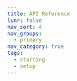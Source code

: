 ```yaml
---
title: API Reference
lunr: false
nav_sort: 4
nav_groups:
  - primary
nav_category: true
tags:
  - starting
  - setup
---
```


